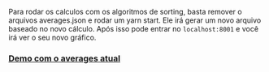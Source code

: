 Para rodar os calculos com os algoritmos de sorting, basta remover o arquivos averages.json e rodar um yarn start. Ele irá gerar um novo arquivo baseado no novo cálculo. Após isso pode entrar no `localhost:8001` e você irá ver o seu novo gráfico.

### [Demo com o averages atual](https://sort-array.herokuapp.com/)
